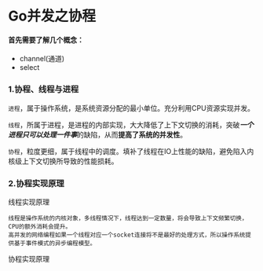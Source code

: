 # Go并发之协程

#### 首先需要了解几个概念：

+ channel(通道)
+ select

### 1.协程、线程与进程
`进程`，属于操作系统，是系统资源分配的最小单位。充分利用CPU资源实现并发。

`线程`，所属于进程，是进程的内部实现，大大降低了上下文切换的消耗，突破***一个进程只可以处理一件事***的缺陷，从而**提高了系统的并发性**。

`协程`，粒度更细，属于线程中的调度。填补了线程在IO上性能的缺陷，避免陷入内核级上下文切换所导致的性能损耗。

### 2.协程实现原理

线程实现原理
```
线程是操作系统的内核对象，多线程情况下，线程达到一定数量，将会导致上下文频繁切换，CPU的额外消耗会提升。
高并发的网络编程如果一个线程对应一个socket连接将不是最好的处理方式，所以操作系统提供基于事件模式的异步编程模型。
```
协程实现原理
```

```